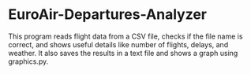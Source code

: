 # EuroAir-Departures-Analyzer
This program reads flight data from a CSV file, checks if the file name is correct, and shows useful details like number of flights, delays, and weather. It also saves the results in a text file and shows a graph using graphics.py.
